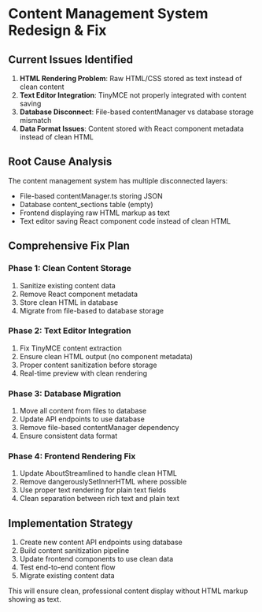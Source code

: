 # Content Management System Redesign & Fix

## Current Issues Identified

1. **HTML Rendering Problem**: Raw HTML/CSS stored as text instead of clean content
2. **Text Editor Integration**: TinyMCE not properly integrated with content saving
3. **Database Disconnect**: File-based contentManager vs database storage mismatch
4. **Data Format Issues**: Content stored with React component metadata instead of clean HTML

## Root Cause Analysis

The content management system has multiple disconnected layers:
- File-based contentManager.ts storing JSON
- Database content_sections table (empty)
- Frontend displaying raw HTML markup as text
- Text editor saving React component code instead of clean HTML

## Comprehensive Fix Plan

### Phase 1: Clean Content Storage
1. Sanitize existing content data
2. Remove React component metadata
3. Store clean HTML in database
4. Migrate from file-based to database storage

### Phase 2: Text Editor Integration
1. Fix TinyMCE content extraction
2. Ensure clean HTML output (no component metadata)
3. Proper content sanitization before storage
4. Real-time preview with clean rendering

### Phase 3: Database Migration
1. Move all content from files to database
2. Update API endpoints to use database
3. Remove file-based contentManager dependency
4. Ensure consistent data format

### Phase 4: Frontend Rendering Fix
1. Update AboutStreamlined to handle clean HTML
2. Remove dangerouslySetInnerHTML where possible
3. Use proper text rendering for plain text fields
4. Clean separation between rich text and plain text

## Implementation Strategy

1. Create new content API endpoints using database
2. Build content sanitization pipeline
3. Update frontend components to use clean data
4. Test end-to-end content flow
5. Migrate existing content data

This will ensure clean, professional content display without HTML markup showing as text.